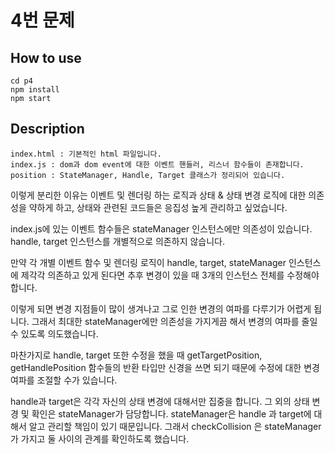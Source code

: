 # 4번 문제

## How to use

```shell
cd p4
npm install
npm start
```

## Description
```
index.html : 기본적인 html 파일입니다. 
index.js : dom과 dom event에 대한 이벤트 핸들러, 리스너 함수들이 존재합니다.
position : StateManager, Handle, Target 클래스가 정리되어 있습니다.
```

이렇게 분리한 이유는 이벤트 및 렌더링 하는 로직과 상태 & 상태 변경 로직에 대한 의존성을 약하게 하고, 상태와 관련된 코드들은 응집성 높게 관리하고 싶었습니다.     

index.js에 있는 이벤트 함수들은 stateManager 인스턴스에만 의존성이 있습니다. 
handle, target 인스턴스를 개별적으로 의존하지 않습니다.     

만약 각 개별 이벤트 함수 및 렌더링 로직이 handle, target, stateManager 인스턴스에 제각각 의존하고 있게 된다면 추후 변경이 있을 때 3개의 인스턴스 전체를 수정해야 합니다.     

이렇게 되면 변경 지점들이 많이 생겨나고 그로 인한 변경의 여파를 다루기가 어렵게 됩니다. 그래서 최대한 stateManager에만 의존성을 가지게끔 해서 변경의 여파를 줄일 수 있도록 의도했습니다.      

마찬가지로 handle, target 또한 수정을 했을 때 getTargetPosition, getHandlePosition 함수들의 반환 타입만 신경을 쓰면 되기 때문에 수정에 대한 변경 여파를 조절할 수가 있습니다.      

handle과 target은 각각 자신의 상태 변경에 대해서만 집중을 합니다. 그 외의 상태 변경 및 확인은 stateManager가 담당합니다. stateManager은 handle 과 target에 대해서 알고 관리할 책임이 있기 때문입니다. 그래서 checkCollision 은 stateManager가 가지고 둘 사이의 관계를 확인하도록 했습니다. 



